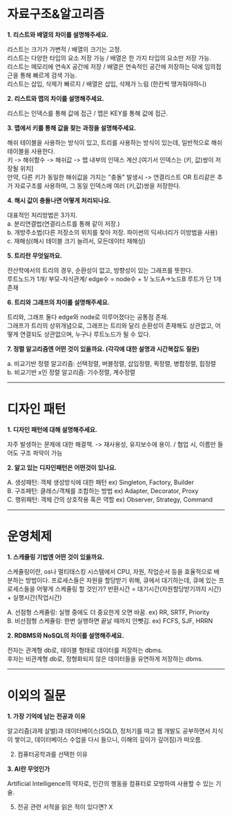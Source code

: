 # 자료구조&알고리즘

**1. 리스트와 배열의 차이를 설명해주세요.**  

   리스트는 크기가 가변적 / 배열의 크기는 고정.  
   리스트는 다양한 타입의 요소 저장 가능 / 배열은 한 가지 타입의 요소만 저장 가능.  
   리스트는 메모리에 연속X 공간에 저장 / 배열은 연속적인 공간에 저장하는 덕에 임의접근을 통해 빠르게 검색 가능.  
   리스트는 삽입, 삭제가 빠르지 / 배열은 삽입, 삭제가 느림 (한칸씩 땡겨줘야하니)  

**2. 리스트와 맵의 차이를 설명해주세요.**  

   리스트는 인덱스를 통해 값에 접근 / 맵은 KEY를 통해 값에 접근.  

**3. 맵에서 키를 통해 값을 찾는 과정을 설명해주세요.**  

   해쉬 테이블을 사용하는 방식이 있고, 트리를 사용하는 방식이 있는데, 일반적으로 해쉬 테이블을 사용한다.  
   키 -> 해쉬함수 -> 해쉬값 -> 맵 내부의 인덱스 계산.[여기서 인덱스는 (키, 값)쌍이 저장될 위치]  
   만약, 다른 키가 동일한 해쉬값을 가지는 "충돌" 발생시 -> 연결리스트 OR 트리같은 추가 자료구조를 사용하여, 그 동일 인덱스에 여러 (키,값)쌍을 저장한다.   
   
**4.  해시 값이 충돌나면 어떻게 처리되나요.**   

   대표적인 처리방법은 3가지.   
   a. 분리연결법(연결리스트를 통해 같이 저장.)  
   b. 개방주소법(다른 저장소의 위치를 찾아 저장. 파이썬의 딕셔너리가 이방법을 사용)  
   c. 재해싱(해시 테이블 크기 늘려서, 모든데이터 재해싱)  

**5.  트리란 무엇일까요.**    

   전산학에서의 트리의 경우, 순환성이 없고, 방향성이 있는 그래프를 뜻한다.  
   루트노드가 1개/ 부모-자식관계/ edge수 = node수 + 1/ 노드A->노드B 루트가 단 1개 존재  
   
**6.  트리와 그래프의 차이를 설명해주세요.**    

   트리와, 그래프 둘다 edge와 node로 이루어졌다는 공통점 존재.  
   그래프가 트리의 상위개념으로, 그래프는 트리와 달리 순환성이 존재해도 상관없고, 어떻게 연결되도 상관없으며, 누구나 루트노드가 될 수 있다.  

**7. 정렬 알고리즘엔 어떤 것이 있을까요. (각각에 대한 설명과 시간복잡도 질문)**

   a. 비교기반 정렬 알고리즘: 선택정렬, 버블정렬, 삽입정렬, 퀵정렬, 병합정렬, 힙정렬  
   b. 비교기반 x인 정렬 알고리즘: 기수정렬, 계수정렬  

-------------------------------------------------------------
# 디자인 패턴
 
**1. 디자인 패턴에 대해 설명해주세요.**  

  자주 발생하는 문제에 대한 해결책. -> 재사용성, 유지보수에 용이. / 협업 시, 이름만 들어도 구조 파악이 가능

**2. 알고 있는 디자인패턴은 어떤것이 있나요.**

  A. 생성패턴: 객체 생성방식에 대한 패턴      ex) Singleton, Factory, Builder  
  B. 구조패턴: 클래스/객체를 조합하는 방법    ex) Adapter, Decorator, Proxy  
  C. 행위패턴: 객체 간의 상호작용 혹은 역할   ex) Observer, Strategy, Command  

-------------------------------------------------------------
# 운영체제

**1. 스캐쥴링 기법엔 어떤 것이 있을까요.**  

  스케쥴링이란, os나 멀티태스킹 시스템에서 CPU, 자원, 작업순서 등을 효율적으로 배분하는 방법이다. 
  프로세스들은 자원을 할당받기 위해, 큐에서 대기하는데, 큐에 있는 프로세스들을 어떻게 스케쥴링 할 것인가?
  반환시간 = 대기시간(자원할당받기까지 시간) + 실행시간(작업시간)
  
  A. 선점형 스케쥴링: 실행 중에도 더 중요한게 오면 바꿈.  ex) RR, SRTF, Priority  
  B. 비선점형 스케쥴링: 한번 실행하면 끝날 때까지 안뺏김. ex) FCFS, SJF, HRRN   
  

**2. RDBMS와 NoSQL의 차이를 설명해주세요.**

  전자는 관계형 db로, 테이블 형태로 데이터를 저장하는 dbms.  
  후자는 비관계형 db로, 정형화되지 않은 데이터들을 유연하게 저장하는 dbms.   

-------------------------------------------------------------
# 이외의 질문

**1. 가장 기억에 남는 전공과 이유**  

  알고리즘(과제 살벌)과 데이터베이스(SQLD, 정처기를 따고 웹 개발도 공부하면서 지식이 쌓이고, 데이터베이스 수업을 다시 들으니, 이해의 깊이가 깊어짐)가 떠오름.

2. 컴퓨터공학과를 선택한 이유

   

**3. AI란 무엇인가**

   Artificial Intelligence의 약자로, 인간의 행동을 컴퓨터로 모방하여 사용할 수 있는 기술.  
   
5. 전공 관련 서적을 읽은 적이 있다면? X

